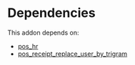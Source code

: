 # Dependencies

This addon depends on:

- [pos_hr](https://github.com/bringout/oca-ocb-pos/tree/8917541b1d93899f66ac4c0d9e9531186b2d9d2d/odoo-bringout-oca-ocb-pos_hr)
- [pos_receipt_replace_user_by_trigram](https://github.com/bringout/oca-technical)
